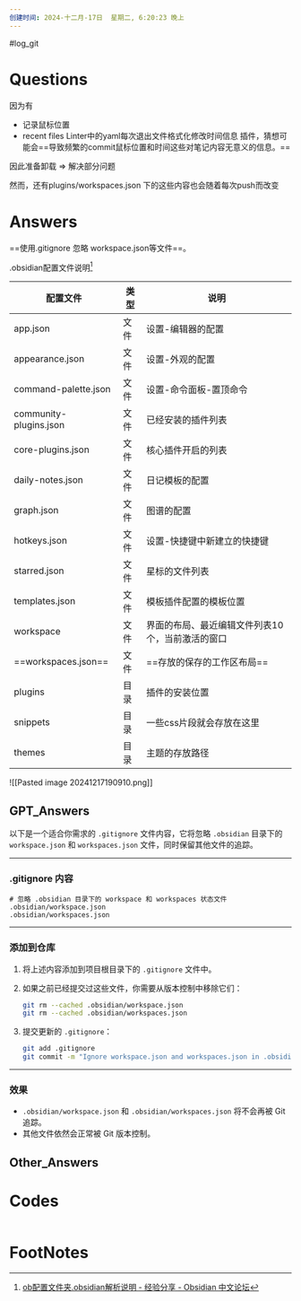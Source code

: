 ```yaml
---
创建时间: 2024-十二月-17日  星期二, 6:20:23 晚上
---
```

#log_git 

# Questions
因为有
 - 记录鼠标位置
 - recent files
Linter中的yaml每次退出文件格式化修改时间信息
插件，猜想可能会==导致频繁的commit鼠标位置和时间这些对笔记内容无意义的信息。==

因此准备卸载 $\Longrightarrow$ 解决部分问题

然而，还有plugins/workspaces.json 下的这些内容也会随着每次push而改变

# Answers
==使用.gitignore 忽略 workspace.json等文件==。

.obsidian配置文件说明[^1]

| 配置文件                   | 类型  | 说明                        |
| ---------------------- | --- | ------------------------- |
| app.json               | 文件  | 设置-编辑器的配置                 |
| appearance.json        | 文件  | 设置-外观的配置                  |
| command-palette.json   | 文件  | 设置-命令面板-置顶命令              |
| community-plugins.json | 文件  | 已经安装的插件列表                 |
| core-plugins.json      | 文件  | 核心插件开启的列表                 |
| daily-notes.json       | 文件  | 日记模板的配置                   |
| graph.json             | 文件  | 图谱的配置                     |
| hotkeys.json           | 文件  | 设置-快捷键中新建立的快捷键            |
| starred.json           | 文件  | 星标的文件列表                   |
| templates.json         | 文件  | 模板插件配置的模板位置               |
| workspace              | 文件  | 界面的布局、最近编辑文件列表10个，当前激活的窗口 |
| ==workspaces.json==    | 文件  | ==存放的保存的工作区布局==           |
| plugins                | 目录  | 插件的安装位置                   |
| snippets               | 目录  | 一些css片段就会存放在这里            |
| themes                 | 目录  | 主题的存放路径                   |

![[Pasted image 20241217190910.png]]


## GPT_Answers

以下是一个适合你需求的 `.gitignore` 文件内容，它将忽略 `.obsidian` 目录下的 `workspace.json` 和 `workspaces.json` 文件，同时保留其他文件的追踪。

---

### **.gitignore 内容**
```plaintext
# 忽略 .obsidian 目录下的 workspace 和 workspaces 状态文件
.obsidian/workspace.json
.obsidian/workspaces.json
```

---

### **添加到仓库**
1. 将上述内容添加到项目根目录下的 `.gitignore` 文件中。
2. 如果之前已经提交过这些文件，你需要从版本控制中移除它们：

   ```bash
   git rm --cached .obsidian/workspace.json
   git rm --cached .obsidian/workspaces.json
   ```

3. 提交更新的 `.gitignore`：

   ```bash
   git add .gitignore
   git commit -m "Ignore workspace.json and workspaces.json in .obsidian"
   ```

---

### **效果**
- `.obsidian/workspace.json` 和 `.obsidian/workspaces.json` 将不会再被 Git 追踪。
- 其他文件依然会正常被 Git 版本控制。

## Other_Answers


# Codes

```python

```


# FootNotes

[^1]: [ob配置文件夹.obsidian解析说明 - 经验分享 - Obsidian 中文论坛](https://forum-zh.obsidian.md/t/topic/495/3)